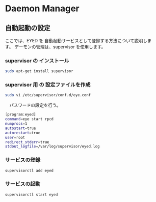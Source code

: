 # Daemon Manager
## 自動起動の設定
  ここでは、EYED を 自動起動サービスとして登録する方法について説明します。
デーモンの管理は、supervisor を使用します。

### supervisor の インストール
```bash
sudo apt-get install supervisor
```

### supervisor 用 の 設定ファイルを作成
```bash
sudo vi /etc/supervisor/conf.d/eye.conf
```

　パスワードの設定を行う。

```bash
[program:eyed]
command=eye start rpcd
numprocs=1
autostart=true
autorestart=true
user=root
redirect_stderr=true
stdout_logfile=/var/log/supervisor/eyed.log
```

### サービスの登録
```bash
supervisorctl add eyed
```

### サービスの起動
```bash
supervisorctl start eyed
```

